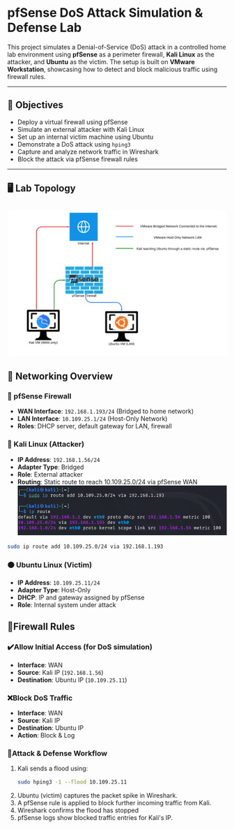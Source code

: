 # pfSense DoS Attack Simulation & Defense Lab

This project simulates a Denial-of-Service (DoS) attack in a controlled home lab environment using **pfSense** as a perimeter firewall, **Kali Linux** as the attacker, and **Ubuntu** as the victim. The setup is built on **VMware Workstation**, showcasing how to detect and block malicious traffic using firewall rules.

---

## 🧠 Objectives

- Deploy a virtual firewall using pfSense
- Simulate an external attacker with Kali Linux
- Set up an internal victim machine using Ubuntu
- Demonstrate a DoS attack using `hping3`
- Capture and analyze network traffic in Wireshark
- Block the attack via pfSense firewall rules

---
## 🖥️ Lab Topology

![Network Topology](topology/vm-network-diagram.png)
---
## 📡 Networking Overview

### 🔧 pfSense Firewall

- **WAN Interface**: `192.168.1.193/24` (Bridged to home network)
- **LAN Interface**: `10.109.25.1/24` (Host-Only Network)
- **Roles**: DHCP server, default gateway for LAN, firewall

### 🐍 Kali Linux (Attacker)

- **IP Address**: `192.168.1.56/24`
- **Adapter Type**: Bridged
- **Role**: External attacker
- **Routing**: Static route to reach 10.109.25.0/24 via pfSense WAN
![kali](screenshots/route-add-kali.png)

```bash
sudo ip route add 10.109.25.0/24 via 192.168.1.193
```
### 🟠 Ubuntu Linux (Victim)
- **IP Address**: `10.109.25.11/24`
- **Adapter Type**: Host-Only
- **DHCP**: IP and gateway assigned by pfSense
- **Role**: Internal system under attack

## 🔐Firewall Rules
### ✔️Allow Initial Access (for DoS simulation)
- **Interface**: WAN
- **Source**: Kali IP (`192.168.1.56`)
- **Destination**: Ubuntu IP (`10.109.25.11`)
### ❌Block DoS Traffic
- **Interface**: WAN
- **Source**: Kali IP
- **Destination**: Ubuntu IP
- **Action**: Block & Log
### 🚀Attack & Defense Workflow
1. Kali sends a flood using:
   ```bash
   sudo hping3 -1 --flood 10.109.25.11
   ```
2. Ubuntu (victim) captures the packet spike in Wireshark.
3. A pfSense rule is applied to block further incoming traffic from Kali.
4. Wireshark confirms the flood has stopped
5. pfSense logs show blocked traffic entries for Kali's IP.
  
